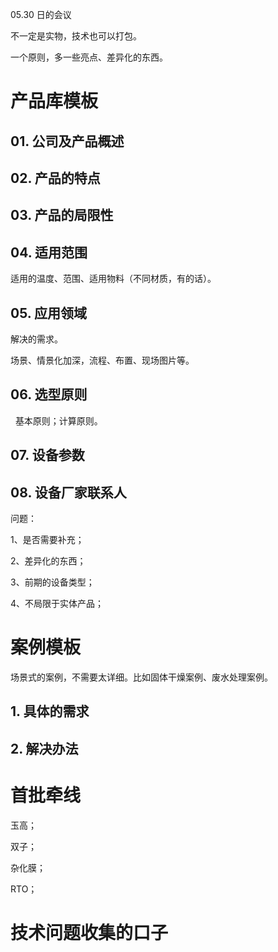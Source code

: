 05.30 日的会议

不一定是实物，技术也可以打包。

一个原则，多一些亮点、差异化的东西。

# 产品库模板

## 01. 公司及产品概述


## 02. 产品的特点


## 03. 产品的局限性


## 04. 适用范围

适用的温度、范围、适用物料（不同材质，有的话）。

## 05. 应用领域

解决的需求。

场景、情景化加深，流程、布置、现场图片等。

## 06. 选型原则
 
基本原则；计算原则。

## 07. 设备参数

## 08. 设备厂家联系人


问题：

1、是否需要补充；

2、差异化的东西；

3、前期的设备类型；

4、不局限于实体产品；


# 案例模板

场景式的案例，不需要太详细。比如固体干燥案例、废水处理案例。

## 1. 具体的需求



## 2. 解决办法


# 首批牵线

玉高；

双子；

杂化膜；

RTO；

# 技术问题收集的口子
